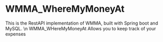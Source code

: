 # WMMA_WhereMyMoneyAt
This is the RestAPI implementation of WMMA, built with Spring boot and MySQL. \n
WMMA_WHereMyMoneyAt Allows you to keep track of your expenses
